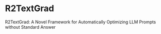 # R2TextGrad
R2TextGrad: A Novel Framework for Automatically Optimizing LLM Prompts without Standard Answer
